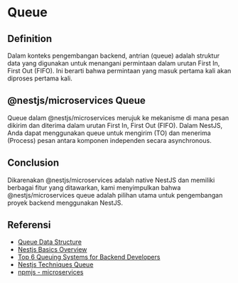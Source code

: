 # Queue

## Definition

Dalam konteks pengembangan backend, antrian (queue) adalah struktur data yang digunakan untuk menangani permintaan dalam urutan First In, First Out (FIFO). Ini berarti bahwa permintaan yang masuk pertama kali akan diproses pertama kali.

## @nestjs/microservices Queue

Queue dalam @nestjs/microservices merujuk ke mekanisme di mana pesan dikirim dan diterima dalam urutan First In, First Out (FIFO). Dalam NestJS, Anda dapat menggunakan queue untuk mengirim (TO) dan menerima (Process) pesan antara komponen independen secara asynchronous.

## Conclusion

Dikarenakan @nestjs/microservices adalah native NestJS dan memiliki berbagai fitur yang ditawarkan, kami menyimpulkan bahwa @nestjs/microservices queue adalah pilihan utama untuk pengembangan proyek backend menggunakan NestJS.

## Referensi

- [Queue Data Structure](https://www.geeksforgeeks.org/queue-data-structure/)
- [Nestjs Basics Overview](https://docs.nestjs.com/microservices/basics)
- [Top 6 Queuing Systems for Backend Developers](https://geekflare.com/queuing-systems-for-backend-developers/)
- [Nestjs Techniques Queue](https://docs.nestjs.com/techniques/queues)
- [npmjs - microservices](https://www.npmjs.com/package/@nestjs/microservices)
